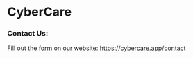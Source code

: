# CyberCare

### Contact Us:

Fill out the [form](https://cybercare.app/contact) on our website: https://cybercare.app/contact
